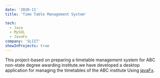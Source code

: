 ```yaml
---
date: '2020-11'
title: 'Time Table Management System'

tech:
  - Java
  - MySQL
  - JavaFx
company: 'SLIIT'
showInProjects: true
---
```


This project-based on preparing a timetable management system for ABC non-state degree awarding institute.we have developed a desktop application for managing the timetables of the ABC institute Using [javaFx](https://www.oracle.com/java/technologies/javase/javafx-overview.html).
